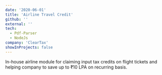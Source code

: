 ```yaml
---
date: '2020-06-01'
title: 'Airline Travel Credit'
github: ''
external: ''
tech:
  - Pdf-Parser
  - NodeJs
company: 'ClearTax'
showInProjects: false
---
```


In-house airline module for claiming input tax credits on flight tickets and helping company to save up to ₹10 LPA on recurring basis.
